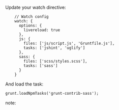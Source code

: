 Update your watch directive:

		// Watch config
		watch: {
		  options: {
		    livereload: true
		  },
		  js: { 
		    files: ['js/script.js', 'Gruntfile.js'],
		    tasks: ['jshint', 'uglify']
		  },
		  sass: {
		    files: ['scss/styles.scss'],
		    tasks: ['sass']
		  }
		}

And load the task:

  	grunt.loadNpmTasks('grunt-contrib-sass');

note:

